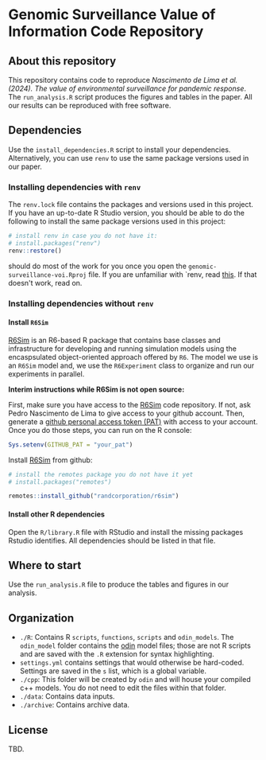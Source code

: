 # Genomic Surveillance Value of Information Code Repository

## About this repository

This repository contains code to reproduce *Nascimento de Lima et al. (2024). The value of environmental surveillance for pandemic response*. The `run_analysis.R` script produces the figures and tables in the paper. All our results can be reproduced with free software.

## Dependencies

Use the `install_dependencies.R` script to install your dependencies. Alternatively, you can use `renv` to use the same package versions used in our paper.

### Installing dependencies with `renv`

The `renv.lock` file contains the packages and versions used in this project. If you have an up-to-date R Studio version, you should be able to do the following to install the same package versions used in this project:

```r
# install renv in case you do not have it:
# install.packages("renv")
renv::restore()
```

should do most of the work for you once you open the `genomic-surveillance-voi.Rproj` file. If you are unfamiliar with `renv, read [this](https://rstudio.github.io/renv/articles/renv.html). If that doesn't work, read on. 

### Installing dependencies without `renv`

#### Install `R6Sim`

[R6Sim](https://github.com/randcorporation/R6Sim/) is an R6-based R package that contains base classes and infrastructure for developing and running simulation models using the encaspsulated object-oriented approach offered by `R6`. The model we use is an `R6Sim` model and, we use the `R6Experiment` class to organize and run our experiments in parallel.

**Interim instructions while R6Sim is not open source:**

First, make sure you have access to the [R6Sim](https://github.com/randcorporation/R6Sim/) code repository. If not, ask Pedro Nascimento de Lima to give access to your github account. Then, generate a [github personal access token (PAT)](https://docs.github.com/en/authentication/keeping-your-account-and-data-secure/managing-your-personal-access-tokens) with access to your account. Once you do those steps, you can run on the R console:

```r
Sys.setenv(GITHUB_PAT = "your_pat")
```

Install [R6Sim](https://github.com/randcorporation/R6Sim/) from github:

```r
# install the remotes package you do not have it yet
# install.packages("remotes")

remotes::install_github("randcorporation/r6sim")
```

#### Install other R dependencies

Open the `R/library.R` file with RStudio and install the missing packages Rstudio identifies. All dependencies should be listed in that file.


## Where to start

Use the `run_analysis.R` file to produce the tables and figures in our analysis.

## Organization

- `./R`: Contains R `scripts`, `functions`, `scripts` and `odin_models`. The `odin_model` folder contains the [odin](https://mrc-ide.github.io/odin/index.html) model files; those are not R scripts and are saved with the `.R` extension for syntax highlighting.
- `settings.yml` contains settings that would otherwise be hard-coded. Settings are saved in the `s` list, which is a global variable.
- `./cpp`: This folder will be created by `odin` and will house your compiled c++ models. You do not need to edit the files within that folder.
- `./data`: Contains data inputs.
- `./archive`: Contains archive data.

## License
TBD.
